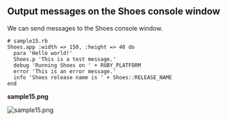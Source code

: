 Output messages on the Shoes console window
-------------------------------------------

We can send messages to the Shoes console window.

	# sample15.rb
	Shoes.app :width => 150, :height => 40 do
	  para 'Hello world!'
	  Shoes.p 'This is a test message.'
	  debug 'Running Shoes on ' + RUBY_PLATFORM
	  error 'This is an error message.'
	  info 'Shoes release name is ' + Shoes::RELEASE_NAME
	end

**sample15.png**

![sample15.png](http://www.rin-shun.com/rubylearning/shoes/shoes_tutorial_html/images/sample15.png) <!-- patch -->
